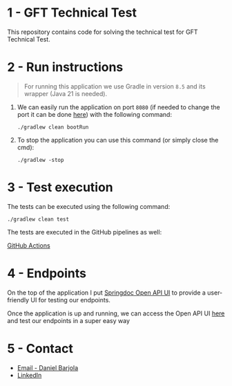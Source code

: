 # 1 - GFT Technical Test

This repository contains code for solving the technical test for GFT Technical Test.

# 2 - Run instructions

> For running this application we use Gradle in version `8.5` and its wrapper (Java 21 is needed).

1. We can easily run the application on port `8080` (if needed to change the port it can be
   done [here](src/main/resources/application.yml)) with the following command:
    ```
    ./gradlew clean bootRun
    ```

2. To stop the application you can use this command (or simply close the cmd):
    ```
    ./gradlew -stop
    ```

# 3 - Test execution

The tests can be executed using the following command:

   ```
   ./gradlew clean test
   ```

The tests are executed in the GitHub pipelines as well:

[GitHub Actions](https://github.com/barjola/gft-test/actions)

# 4 - Endpoints

On the top of the application I put [Springdoc Open API UI](https://github.com/springdoc/springdoc-openapi) to provide
a user-friendly UI for testing our endpoints.

Once the application is up and running, we can access the Open API
UI [here](http://localhost:8080/swagger-ui/index.html)
and test our endpoints in a super easy way

# 5 - Contact

- [Email - Daniel Barjola](mailto:danibarjola@gmail.com)
- [LinkedIn](https://www.linkedin.com/in/daniel-barjola/)
